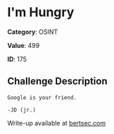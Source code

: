 # I'm Hungry
**Category**: OSINT

**Value**: 499

**ID**: 175

## Challenge Description
```
Google is your friend.

-JD (jr.)
```

Write-up available at [bertsec.com](https://bertsec.com)

